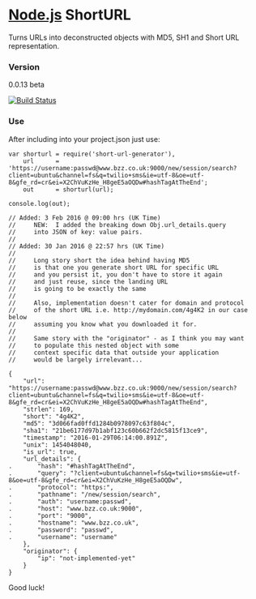# [Node.js](https://nodejs.org/en/) ShortURL

Turns URLs into deconstructed objects with MD5, SH1 and Short URL representation.

### Version
0.0.13 beta

[![Build Status](https://travis-ci.org/martinswiderski/short-url-generator.svg?branch=master)](https://travis-ci.org/martinswiderski/short-url-generator)

### Use

After including into your project.json just use:

```
var shorturl = require('short-url-generator'),
    url      = 'https://username:passwd@www.bzz.co.uk:9000/new/session/search?client=ubuntu&channel=fs&q=twilio+sms&ie=utf-8&oe=utf-8&gfe_rd=cr&ei=X2ChVuKzHe_H8geE5aOQDw#hashTagAtTheEnd';
    out      = shorturl(url);
    
console.log(out);

// Added: 3 Feb 2016 @ 09:00 hrs (UK Time)
//     NEW:  I added the breaking down Obj.url_details.query 
//     into JSON of key: value pairs.
// 
// Added: 30 Jan 2016 @ 22:57 hrs (UK Time)
//
//     Long story short the idea behind having MD5 
//     is that one you generate short URL for specific URL
//     and you persist it, you don't have to store it again 
//     and just reuse, since the landing URL
//     is going to be exactly the same
//
//     Also, implementation doesn't cater for domain and protocol 
//     of the short URL i.e. http://mydomain.com/4g4K2 in our case below
//     assuming you know what you downloaded it for.
// 
//     Same story with the "originator" - as I think you may want 
//     to populate this nested object with some
//     context specific data that outside your application 
//     would be largely irrelevant... 

{
	"url": "https://username:passwd@www.bzz.co.uk:9000/new/session/search?client=ubuntu&channel=fs&q=twilio+sms&ie=utf-8&oe=utf-8&gfe_rd=cr&ei=X2ChVuKzHe_H8geE5aOQDw#hashTagAtTheEnd",
	"strlen": 169,
	"short": "4g4K2",
	"md5": "3d066fad0ffd1284b0978097c63f804c",
	"sha1": "21be6177d97b1abf123c60b662f2dc5815f13ce9",
	"timestamp": "2016-01-29T06:14:00.891Z",
	"unix": 1454048040,
	"is_url": true,
	"url_details": {
.		"hash": "#hashTagAtTheEnd",
.		"query": "?client=ubuntu&channel=fs&q=twilio+sms&ie=utf-8&oe=utf-8&gfe_rd=cr&ei=X2ChVuKzHe_H8geE5aOQDw",
.		"protocol": "https:",
.		"pathname": "/new/session/search",
.		"auth": "username:passwd",
.		"host": "www.bzz.co.uk:9000",
.		"port": "9000",
.		"hostname": "www.bzz.co.uk",
.		"password": "passwd",
.		"username": "username"
	},
	"originator": {
		"ip": "not-implemented-yet"
	}
}

```

Good luck!
